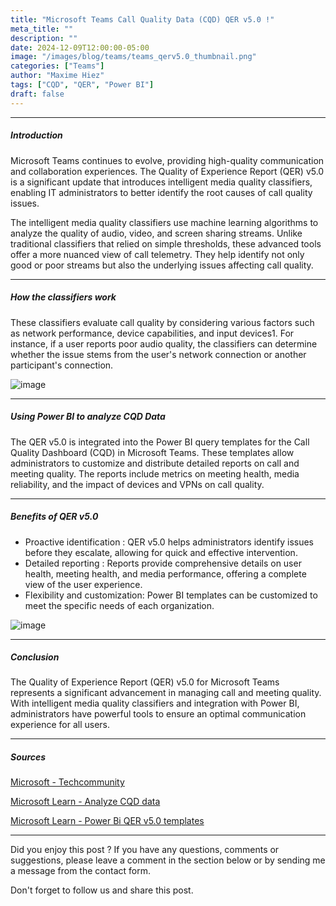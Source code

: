 ```yaml
---
title: "Microsoft Teams Call Quality Data (CQD) QER v5.0 !"
meta_title: ""
description: ""
date: 2024-12-09T12:00:00-05:00
image: "/images/blog/teams/teams_qerv5.0_thumbnail.png"
categories: ["Teams"]
author: "Maxime Hiez"
tags: ["CQD", "QER", "Power BI"]
draft: false
---
```

---

##### Introduction
Microsoft Teams continues to evolve, providing high-quality communication and collaboration experiences. The Quality of Experience Report (QER) v5.0 is a significant update that introduces intelligent media quality classifiers, enabling IT administrators to better identify the root causes of call quality issues.

The intelligent media quality classifiers use machine learning algorithms to analyze the quality of audio, video, and screen sharing streams. Unlike traditional classifiers that relied on simple thresholds, these advanced tools offer a more nuanced view of call telemetry. They help identify not only good or poor streams but also the underlying issues affecting call quality.

---

##### How the classifiers work
These classifiers evaluate call quality by considering various factors such as network performance, device capabilities, and input devices1. For instance, if a user reports poor audio quality, the classifiers can determine whether the issue stems from the user's network connection or another participant's connection.

![image](/images/blog/teams/teams_qerv5.0_001.png)

---

##### Using Power BI to analyze CQD Data
The QER v5.0 is integrated into the Power BI query templates for the Call Quality Dashboard (CQD) in Microsoft Teams. These templates allow administrators to customize and distribute detailed reports on call and meeting quality. The reports include metrics on meeting health, media reliability, and the impact of devices and VPNs on call quality.

---

##### Benefits of QER v5.0
- Proactive identification : QER v5.0 helps administrators identify issues before they escalate, allowing for quick and effective intervention.
- Detailed reporting : Reports provide comprehensive details on user health, meeting health, and media performance, offering a complete view of the user experience.
- Flexibility and customization: Power BI templates can be customized to meet the specific needs of each organization.

![image](/images/blog/teams/teams_qerv5.0_002.png)

---

##### Conclusion
The Quality of Experience Report (QER) v5.0 for Microsoft Teams represents a significant advancement in managing call and meeting quality. With intelligent media quality classifiers and integration with Power BI, administrators have powerful tools to ensure an optimal communication experience for all users.

---

##### Sources
[Microsoft - Techcommunity](https://techcommunity.microsoft.com/blog/microsoftteamsblog/introducing-intelligent-media-quality-classifiers-in-microsoft-teams-call-qualit/43556669)

[Microsoft Learn - Analyze CQD data](https://learn.microsoft.com/en-us/microsoftteams/cqd-power-bi-query-templates)

[Microsoft Learn - Power Bi QER v5.0 templates](https://www.microsoft.com/en-us/download/details.aspx?id=102291)

---


Did you enjoy this post ? If you have any questions, comments or suggestions, please leave a comment in the section below or by sending me a message from the contact form.

Don't forget to follow us and share this post.